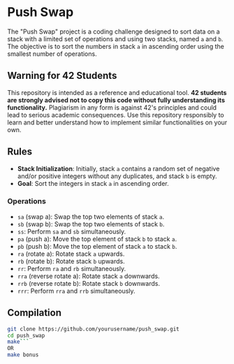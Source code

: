 # Push Swap

The "Push Swap" project is a coding challenge designed to sort data on a stack with a limited set of operations and using two stacks, named `a` and `b`. The objective is to sort the numbers in stack `a` in ascending order using the smallest number of operations.

## Warning for 42 Students

This repository is intended as a reference and educational tool. **42 students are strongly advised not to copy this code without fully understanding its functionality.** Plagiarism in any form is against 42's principles and could lead to serious academic consequences. Use this repository responsibly to learn and better understand how to implement similar functionalities on your own.

## Rules

- **Stack Initialization**: Initially, stack `a` contains a random set of negative and/or positive integers without any duplicates, and stack `b` is empty.
- **Goal**: Sort the integers in stack `a` in ascending order.

### Operations

- `sa` (swap a): Swap the top two elements of stack `a`.
- `sb` (swap b): Swap the top two elements of stack `b`.
- `ss`: Perform `sa` and `sb` simultaneously.
- `pa` (push a): Move the top element of stack `b` to stack `a`.
- `pb` (push b): Move the top element of stack `a` to stack `b`.
- `ra` (rotate a): Rotate stack `a` upwards.
- `rb` (rotate b): Rotate stack `b` upwards.
- `rr`: Perform `ra` and `rb` simultaneously.
- `rra` (reverse rotate a): Rotate stack `a` downwards.
- `rrb` (reverse rotate b): Rotate stack `b` downwards.
- `rrr`: Perform `rra` and `rrb` simultaneously.

## Compilation

```bash
git clone https://github.com/yourusername/push_swap.git
cd push_swap
make```
OR
make bonus
